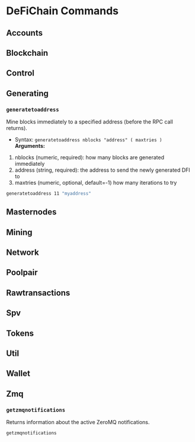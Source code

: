 # DeFiChain Commands

## Accounts

## Blockchain

## Control

## Generating
### `generatetoaddress`
Mine blocks immediately to a specified address (before the RPC call returns).
* Syntax: `generatetoaddress nblocks "address" ( maxtries )`
**Arguments:**
1. nblocks (numeric, required): how many blocks are generated immediately
1. address (string, required): the address to send the newly generated DFI to
1. maxtries (numeric, optional, default=-1) how many iterations to try
```zsh
generatetoaddress 11 "myaddress"
```

## Masternodes

## Mining

## Network

## Poolpair

## Rawtransactions

## Spv

## Tokens

## Util

## Wallet

## Zmq
### `getzmqnotifications`
Returns information about the active ZeroMQ notifications.
```zsh
getzmqnotifications
```
